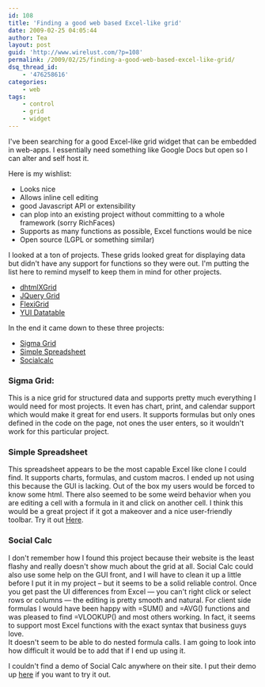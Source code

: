```yaml
---
id: 108
title: 'Finding a good web based Excel-like grid'
date: 2009-02-25 04:05:44
author: Tea
layout: post
guid: 'http://www.wirelust.com/?p=108'
permalink: /2009/02/25/finding-a-good-web-based-excel-like-grid/
dsq_thread_id:
    - '476258616'
categories:
    - web
tags:
    - control
    - grid
    - widget
---
```


I've been searching for a good Excel-like grid widget that can be embedded in web-apps. I essentially need something like Google Docs but open so I can alter and self host it.

Here is my wishlist:

- Looks nice
- Allows inline cell editing
- good Javascript API or extensibility
- can plop into an existing project without committing to a whole framework (sorry RichFaces)
- Supports as many functions as possible, Excel functions would be nice
- Open source (LGPL or something similar)

I looked at a ton of projects. These grids looked great for displaying data but didn't have any support for functions so they were out. I'm putting the list here to remind myself to keep them in mind for other projects.

- [dhtmlXGrid](http://www.dhtmlx.com)
- [JQuery Grid](http://www.trirand.com/blog/)
- [FlexiGrid](http://code.google.com/p/flexigrid/)
- [YUI Datatable](http://developer.yahoo.com/yui/datatable/)

In the end it came down to these three projects:

- [Sigma Grid](http://www.sigmawidgets.com)
- [Simple Spreadsheet](http://www.simple-groupware.de/cms/Spreadsheet/Home)
- [Socialcalc](http://socialcalc.org/)

### Sigma Grid:

This is a nice grid for structured data and supports pretty much everything I would need for most projects. It even has chart, print, and calendar support which would make it great for end users. It supports formulas but only ones defined in the code on the page, not ones the user enters, so it wouldn't work for this particular project.

### Simple Spreadsheet

This spreadsheet appears to be the most capable Excel like clone I could find. It supports charts, formulas, and custom macros. I ended up not using this because the GUI is lacking. Out of the box my users would be forced to know some html. There also seemed to be some weird behavior when you are editing a cell with a formula in it and click on another cell. I think this would be a great project if it got a makeover and a nice user-friendly toolbar. Try it out [Here](http://www.simple-groupware.de/demo/simple_spreadsheet/index.php).

### Social Calc

 I don't remember how I found this project because their website is the least flashy and really doesn't show much about the grid at all. Social Calc could also use some help on the GUI front, and I will have to clean it up a little before I put it in my project – but it seems to be a solid reliable control. Once you get past the UI differences from Excel — you can't right click or select rows or columns — the editing is pretty smooth and natural. For client side formulas I would have been happy with =SUM() and =AVG() functions and was pleased to find =VLOOKUP() and most others working. In fact, it seems to support most Excel functions with the exact syntax that business guys love.  
It doesn't seem to be able to do nested formula calls. I am going to look into how difficult it would be to add that if I end up using it.

I couldn't find a demo of Social Calc anywhere on their site. I put their demo up [here](/examples/socialcalc/ssctrltest1.html) if you want to try it out.
